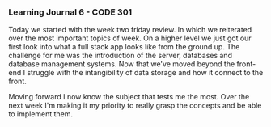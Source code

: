 ### Learning Journal 6 - CODE 301

Today we started with the week two friday review. In which we reiterated over the most important topics of week. On a higher level we just got our first look into what a full stack app looks like from the ground up. The challenge for me was the introduction of the server, databases and database management systems. Now that we've moved beyond the front-end I struggle with the intangibility of data storage and how it connect to the front.

Moving forward I now know the subject that tests me the most. Over the next week I'm making it my priority to really grasp the concepts and be able to implement them.
